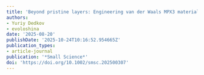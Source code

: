 ```yaml
---
title: 'Beyond pristine layers: Engineering van der Waals MPX3 materials (M: Transition Metal, X: Chalcogen) via defects, adsorption, and intercalation'
authors:
- Yuriy Dedkov
- evoloshina
date: '2025-08-20'
publishDate: '2025-10-24T10:16:52.954665Z'
publication_types:
- article-journal
publication: '*Small Science*'
doi: 'https://doi.org/10.1002/smsc.202500307'
---
```

